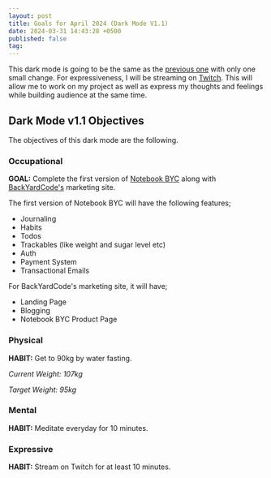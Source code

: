 ```yaml
---
layout: post
title: Goals for April 2024 (Dark Mode V1.1)
date: 2024-03-31 14:43:28 +0500
published: false
tag:
---
```


This dark mode is going to be the same as the [previous one](_posts/2024-03-11-goals-for-march-2024.md) with only one small change. For expressiveness, I will be streaming on [Twitch](https://www.twitch.tv/syedmsawaid). This will allow me to work on my project as well as express my thoughts and feelings while building audience at the same time.

## Dark Mode v1.1 Objectives

The objectives of this dark mode are the following.

### Occupational

**GOAL:** Complete the first version of [Notebook BYC](https://www.backyardcode.com/) along with [BackYardCode's](https://www.backyardcode.com/) marketing site.

The first version of Notebook BYC will have the following features;

- Journaling
- Habits
- Todos
- Trackables (like weight and sugar level etc)
- Auth
- Payment System
- Transactional Emails

For BackYardCode's marketing site, it will have;

- Landing Page
- Blogging
- Notebook BYC Product Page

### Physical

**HABIT:** Get to 90kg by water fasting.

_Current Weight: 107kg_

_Target Weight: 95kg_

### Mental

**HABIT:** Meditate everyday for 10 minutes.

### Expressive

**HABIT:** Stream on Twitch for at least 10 minutes.
